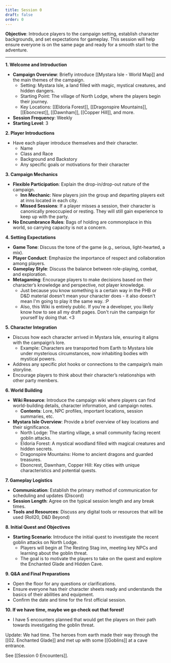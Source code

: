 ```yaml
---
title: Session 0
draft: false
order: 0
---
```


**Objective**: Introduce players to the campaign setting, establish character backgrounds, and set expectations for gameplay. This session will help ensure everyone is on the same page and ready for a smooth start to the adventure.

---

**1. Welcome and Introduction**

- **Campaign Overview**: Briefly introduce [[Mystara Isle - World Map]] and the main themes of the campaign.
  - Setting: Mystara Isle, a land filled with magic, mystical creatures, and hidden dangers.
  - Starting Point: The village of North Lodge, where the players begin their journey.
  - Key Locations: [[Eldoria Forest]], [[Dragonspire Mountains]], [[Eboncrest]], [[Dawnham]], [[Copper Hill]], and more.
- **Session Frequency**: Weekly
- **Starting Level**: 3

**2. Player Introductions**

- Have each player introduce themselves and their character.
  - Name
  - Class and Race
  - Background and Backstory
  - Any specific goals or motivations for their character

**3. Campaign Mechanics**

- **Flexible Participation**: Explain the drop-in/drop-out nature of the campaign.
  - **Inn Mechanic**: New players join the group and departing players exit at inns located in each city.
  - **Missed Sessions**: If a player misses a session, their character is canonically preoccupied or resting. They will still gain experience to keep up with the party.
- **No Encumbrance Rules**: Bags of holding are commonplace in this world, so carrying capacity is not a concern.

**4. Setting Expectations**

- **Game Tone**: Discuss the tone of the game (e.g., serious, light-hearted, a mix).
- **Player Conduct**: Emphasize the importance of respect and collaboration among players.
- **Gameplay Style**: Discuss the balance between role-playing, combat, and exploration.
- **Metagaming**: Encourage players to make decisions based on their character’s knowledge and perspective, not player knowledge. 
	- Just because you know something is a certain way in the PHB or D&D material doesn't mean your character does - it also doesn't mean I'm going to play it the same way. :P 
	- Also, this Wiki is entirely public.  If you're a developer, you likely know how to see all my draft pages. Don't ruin the campaign for yourself by doing that. <3 

**5. Character Integration**

- Discuss how each character arrived in Mystara Isle, ensuring it aligns with the campaign’s lore.
  - Example: Characters are transported from Earth to Mystara Isle under mysterious circumstances, now inhabiting bodies with mystical powers.
- Address any specific plot hooks or connections to the campaign’s main storyline.
- Encourage players to think about their character’s relationships with other party members.

**6. World Building**

- **Wiki Resource**: Introduce the campaign wiki where players can find world-building details, character information, and campaign notes.
  - **Contents**: Lore, NPC profiles, important locations, session summaries, etc.
- **Mystara Isle Overview**: Provide a brief overview of key locations and their significance.
  - North Lodge: The starting village, a small community facing recent goblin attacks.
  - Eldoria Forest: A mystical woodland filled with magical creatures and hidden secrets.
  - Dragonspire Mountains: Home to ancient dragons and guarded treasures.
  - Eboncrest, Dawnham, Copper Hill: Key cities with unique characteristics and potential quests.

**7. Gameplay Logistics**

- **Communication**: Establish the primary method of communication for scheduling and updates (Discord)
- **Session Length**: Agree on the typical session length and any break times.
- **Tools and Resources**: Discuss any digital tools or resources that will be used (Roll20, D&D Beyond)

**8. Initial Quest and Objectives**

- **Starting Scenario**: Introduce the initial quest to investigate the recent goblin attacks on North Lodge.
  - Players will begin at The Resting Stag inn, meeting key NPCs and learning about the goblin threat.
  - The goal is to motivate the players to take on the quest and explore the Enchanted Glade and Hidden Cave.

**9. Q&A and Final Preparations**

- Open the floor for any questions or clarifications.
- Ensure everyone has their character sheets ready and understands the basics of their abilities and equipment.
- Confirm the date and time for the first official session.

**10. If we have time, maybe we go check out that forest!**

- I have 5 encounters planned that would get the players on their path towards investigating the goblin threat. 

Update: We had time. The heroes from earth made their way through the [[02. Enchanted Glade]] and met up with some [[Goblins]] at a cave entrance. 

See [[Session 0 Encounters]].
